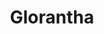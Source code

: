 ﻿---
title: "Glorantha"
permalink: periodes_635.html
layout: periode
sidebar: periodes
pares:
  - id: -2
    title: "Fantasía"

fills:
jocsPrincipals:
jocsEscenaris:
  - title: "Les Dieux Nomades"
    bggId: 23605

  - title: "Dragon Pass"
    bggId: 1720

  - title: "Nomad Gods"
    bggId: 7966
    dataInici: 
    dataFi: 

jocsEpoca:
jocsEpocaEscenaris:
---
